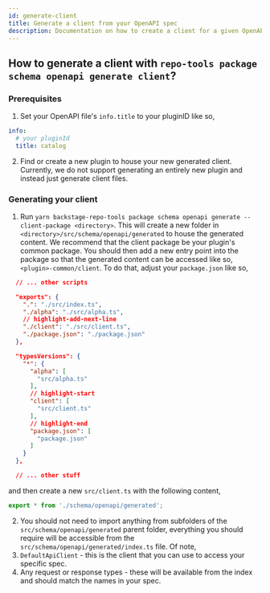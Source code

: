 ```yaml
---
id: generate-client
title: Generate a client from your OpenAPI spec
description: Documentation on how to create a client for a given OpenAPI spec
---
```


## How to generate a client with `repo-tools package schema openapi generate client`?

### Prerequisites

1. Set your OpenAPI file's `info.title` to your pluginID like so,

```yaml
info:
  # your pluginId
  title: catalog
```

2. Find or create a new plugin to house your new generated client. Currently, we do not support generating an entirely new plugin and instead just generate client files.

### Generating your client

1. Run `yarn backstage-repo-tools package schema openapi generate --client-package <directory>`. This will create a new folder in `<directory>/src/schema/openapi/generated` to house the generated content. We recommend that the client package be your plugin's common package. You should then add a new entry point into the package so that the generated content can be accessed like so, `<plugin>-common/client`. To do that, adjust your `package.json` like so,

```json
  // ... other scripts

  "exports": {
    ".": "./src/index.ts",
    "./alpha": "./src/alpha.ts",
    // highlight-add-next-line
    "./client": "./src/client.ts",
    "./package.json": "./package.json"
  },

  "typesVersions": {
    "*": {
      "alpha": [
        "src/alpha.ts"
      ],
      // highlight-start
      "client": [
        "src/client.ts"
      ],
      // highlight-end
      "package.json": [
        "package.json"
      ]
    }
  },

  // ... other stuff
```

and then create a new `src/client.ts` with the following content,

```ts name="src/client.ts"
export * from './schema/openapi/generated';
```

2. You should not need to import anything from subfolders of the `src/schema/openapi/generated` parent folder, everything you should require will be accessible from the `src/schema/openapi/generated/index.ts` file. Of note,
1. `DefaultApiClient` - this is the client that you can use to access your specific spec.
1. Any request or response types - these will be available from the index and should match the names in your spec.
